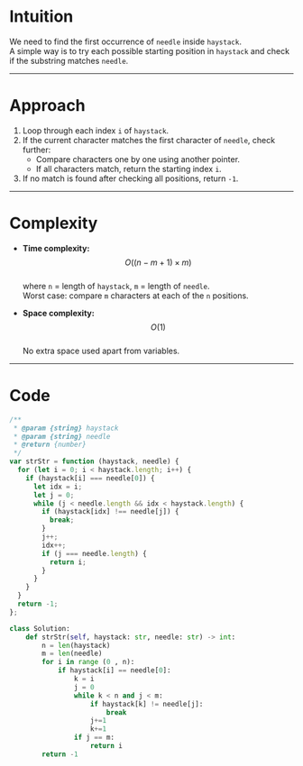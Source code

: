 # Intuition

We need to find the first occurrence of `needle` inside `haystack`.  
A simple way is to try each possible starting position in `haystack` and check if the substring matches `needle`.

---

# Approach

1. Loop through each index `i` of `haystack`.
2. If the current character matches the first character of `needle`, check further:
   - Compare characters one by one using another pointer.
   - If all characters match, return the starting index `i`.
3. If no match is found after checking all positions, return `-1`.

---

# Complexity

- **Time complexity:** $$O((n - m + 1) \times m)$$  
  where `n` = length of `haystack`, `m` = length of `needle`.  
  Worst case: compare `m` characters at each of the `n` positions.

- **Space complexity:** $$O(1)$$  
  No extra space used apart from variables.

---

# Code

```javascript []
/**
 * @param {string} haystack
 * @param {string} needle
 * @return {number}
 */
var strStr = function (haystack, needle) {
  for (let i = 0; i < haystack.length; i++) {
    if (haystack[i] === needle[0]) {
      let idx = i;
      let j = 0;
      while (j < needle.length && idx < haystack.length) {
        if (haystack[idx] !== needle[j]) {
          break;
        }
        j++;
        idx++;
        if (j === needle.length) {
          return i;
        }
      }
    }
  }
  return -1;
};
```
``` Python []
class Solution:
    def strStr(self, haystack: str, needle: str) -> int:
        n = len(haystack)
        m = len(needle)
        for i in range (0 , n):
            if haystack[i] == needle[0]:
                k = i
                j = 0
                while k < n and j < m:
                    if haystack[k] != needle[j]:
                        break
                    j+=1
                    k+=1
                if j == m:
                    return i
        return -1
```